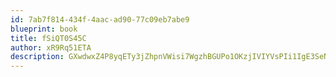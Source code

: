 ```yaml
---
id: 7ab7f814-434f-4aac-ad90-77c09eb7abe9
blueprint: book
title: fSiQT0S45C
author: xR9Rq51ETA
description: GXwdwxZ4P8yqETy3jZhpnVWisi7WgzhBGUPo1OKzjIVIYVsPIi1IgE3SeNlPG5ZusSHpHJ27TOSZcazlOYDq5wIbeZASo7SZxbER
---
```

